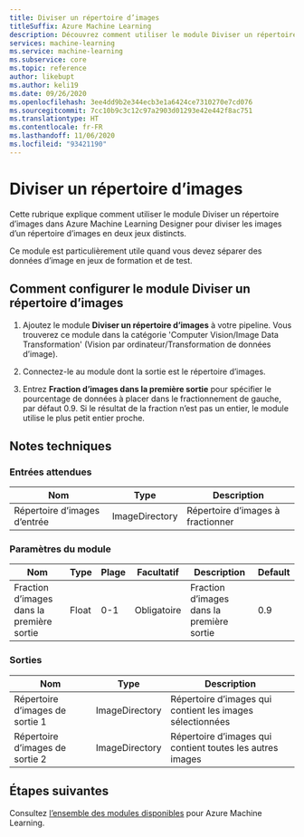 ```yaml
---
title: Diviser un répertoire d’images
titleSuffix: Azure Machine Learning
description: Découvrez comment utiliser le module Diviser un répertoire d’images dans le concepteur pour diviser les images d’un répertoire d’images en deux jeux distincts.
services: machine-learning
ms.service: machine-learning
ms.subservice: core
ms.topic: reference
author: likebupt
ms.author: keli19
ms.date: 09/26/2020
ms.openlocfilehash: 3ee4dd9b2e344ecb3e1a6424ce7310270e7cd076
ms.sourcegitcommit: 7cc10b9c3c12c97a2903d01293e42e442f8ac751
ms.translationtype: HT
ms.contentlocale: fr-FR
ms.lasthandoff: 11/06/2020
ms.locfileid: "93421190"
---
```

# <a name="split-image-directory"></a>Diviser un répertoire d’images

Cette rubrique explique comment utiliser le module Diviser un répertoire d’images dans Azure Machine Learning Designer pour diviser les images d’un répertoire d’images en deux jeux distincts.

Ce module est particulièrement utile quand vous devez séparer des données d’image en jeux de formation et de test. 

## <a name="how-to-configure-split-image-directory"></a>Comment configurer le module Diviser un répertoire d’images

1. Ajoutez le module **Diviser un répertoire d’images** à votre pipeline. Vous trouverez ce module dans la catégorie 'Computer Vision/Image Data Transformation' (Vision par ordinateur/Transformation de données d’image).

2. Connectez-le au module dont la sortie est le répertoire d’images.

3. Entrez **Fraction d’images dans la première sortie** pour spécifier le pourcentage de données à placer dans le fractionnement de gauche, par défaut 0.9. Si le résultat de la fraction n’est pas un entier, le module utilise le plus petit entier proche.


## <a name="technical-notes"></a>Notes techniques

### <a name="expected-inputs"></a>Entrées attendues

| Nom                  | Type           | Description              |
| --------------------- | -------------- | ------------------------ |
| Répertoire d’images d’entrée | ImageDirectory | Répertoire d’images à fractionner |

### <a name="module-parameters"></a>Paramètres du module

| Nom                                   | Type  | Plage | Facultatif | Description                            | Default |
| -------------------------------------- | ----- | ----- | -------- | -------------------------------------- | ------- |
| Fraction d’images dans la première sortie | Float | 0-1   | Obligatoire | Fraction d’images dans la première sortie | 0.9     |

### <a name="outputs"></a>Sorties

| Nom                    | Type           | Description                              |
| ----------------------- | -------------- | ---------------------------------------- |
| Répertoire d’images de sortie 1 | ImageDirectory | Répertoire d’images qui contient les images sélectionnées |
| Répertoire d’images de sortie 2 | ImageDirectory | Répertoire d’images qui contient toutes les autres images |

## <a name="next-steps"></a>Étapes suivantes

Consultez [l’ensemble des modules disponibles](module-reference.md) pour Azure Machine Learning. 

